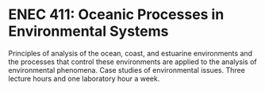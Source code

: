 # ENEC 411: Oceanic Processes in Environmental Systems

Principles of analysis of the ocean, coast, and estuarine environments and the processes that control these environments are applied to the analysis of environmental phenomena. Case studies of environmental issues. Three lecture hours and one laboratory hour a week.